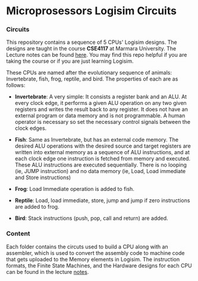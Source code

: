 # Microprosessors Logisim Circuits 

### Circuits
This repository contains a sequence of 5 CPUs' Logisim designs. The designs are taught in the course **CSE4117** at Marmara University. The Lecture notes can be found [here](http://www.marmaralectures.com/). You may find this repo helpful if you are taking the course or if you are just learning Logisim.

These CPUs are named after the evolutionary sequence of animals: Invertebrate, fish, frog, reptile, and bird. The properties of each are as follows:

- **Invertebrate**: A very simple: It consists a register bank and an ALU. At every clock edge, it performs a given ALU operation on any two given registers and writes the result back to any register. It does not have an external program or data memory and is not programmable. A human operator is necessary so set the necessary control signals between the clock edges.

- **Fish**: Same as Invertebrate, but has an external code memory. The desired ALU operations with the desired source and target registers are written into external memory as a sequence of ALU instructions, and at each clock edge one instruction is fetched from memory and executed. These ALU instructions are executed sequentially. There is no looping (ie, JUMP instruction) and no data memory (ie, Load, Load immediate and Store instructions)

- **Frog**: Load Immediate operation is added to fish.

- **Reptile**: Load, load immediate, store, jump and jump if zero instructions are added to frog.

- **Bird**: Stack instructions (push, pop, call and return) are added.

### Content
Each folder contains the circuts used to build a CPU along with an assembler, which is used to convert the assembly code to machine code that gets uploaded to the Memory elements in Logisim. The instruction formats, the Finite State Machines, and the Hardware designs for each CPU can be found in the lecture [notes](http://www.marmaralectures.com/).
